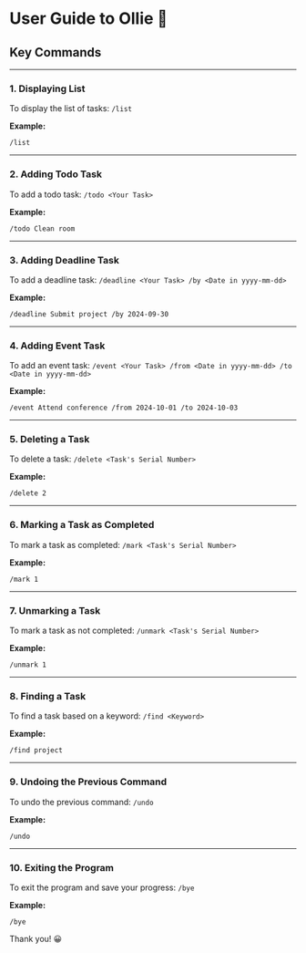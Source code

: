 # User Guide to Ollie :dog:

## Key Commands
***
### 1. Displaying List
To display the list of tasks: `/list` 

**Example:**
```
/list
```
***
### 2. Adding Todo Task
To add a todo task:  `/todo <Your Task>`  

**Example:**  
```
/todo Clean room
```
***
### 3. Adding Deadline Task
To add a deadline task: `/deadline <Your Task> /by <Date in yyyy-mm-dd>`  

**Example:**  
```
/deadline Submit project /by 2024-09-30
```
***
### 4. Adding Event Task
To add an event task: `/event <Your Task> /from <Date in yyyy-mm-dd> /to <Date in yyyy-mm-dd>`  

**Example:**
```
/event Attend conference /from 2024-10-01 /to 2024-10-03
```
***
### 5. Deleting a Task
To delete a task: `/delete <Task's Serial Number>`  

**Example:**
```
/delete 2
```
***
### 6. Marking a Task as Completed
To mark a task as completed: `/mark <Task's Serial Number>`

**Example:**
```
/mark 1
```
***
### 7. Unmarking a Task
To mark a task as not completed: `/unmark <Task's Serial Number>`  

**Example:**
```
/unmark 1
```
***
### 8. Finding a Task
To find a task based on a keyword: `/find <Keyword>`  

**Example:**  
```
/find project
```
***
### 9. Undoing the Previous Command
To undo the previous command: `/undo`  

**Example:**
```
/undo
```
***
### 10. Exiting the Program
To exit the program and save your progress: `/bye`  

**Example:**
```
/bye
```

Thank you! :grinning: